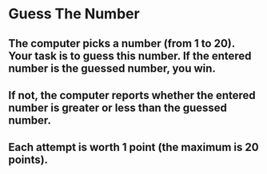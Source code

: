 # Guess The Number

## The computer picks a number (from 1 to 20). Your task is to guess this number. If the entered number is the guessed number, you win.
## If not, the computer reports whether the entered number is greater or less than the guessed number.
## Each attempt is worth 1 point (the maximum is 20 points).
